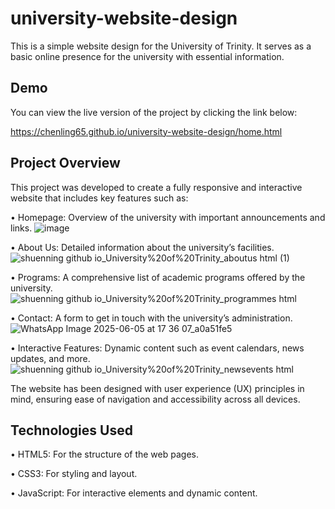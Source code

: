 # university-website-design
This is a simple website design for the University of Trinity. It serves as a basic online presence for the university with essential information.

## Demo
You can view the live version of the project by clicking the link below:

https://chenling65.github.io/university-website-design/home.html

## Project Overview
This project was developed to create a fully responsive and interactive website that includes key features such as:

•	Homepage: Overview of the university with important announcements and links.
![image](https://github.com/user-attachments/assets/e9968947-c8d5-489b-83d7-9ead4213f00e)
 
•	About Us: Detailed information about the university’s facilities.
 ![shuenning github io_University%20of%20Trinity_aboutus html (1)](https://github.com/user-attachments/assets/e34f69b9-7cbb-45ca-b658-a8ddf0cd6b2c)
 
•	Programs: A comprehensive list of academic programs offered by the university.
 ![shuenning github io_University%20of%20Trinity_programmes html](https://github.com/user-attachments/assets/70fcd69c-183f-41e2-a5a4-a1f32586bbe0)
 
•	Contact: A form to get in touch with the university’s administration.
![WhatsApp Image 2025-06-05 at 17 36 07_a0a51fe5](https://github.com/user-attachments/assets/af31b4d8-e7b2-40c4-984a-84326ee128e2)
 
•	Interactive Features: Dynamic content such as event calendars, news updates, and more.
 ![shuenning github io_University%20of%20Trinity_newsevents html](https://github.com/user-attachments/assets/4dc0e753-6810-4513-84b8-16b79926adf0)
 
The website has been designed with user experience (UX) principles in mind, ensuring ease of navigation and accessibility across all devices.

## Technologies Used
•	HTML5: For the structure of the web pages.
  
•	CSS3: For styling and layout.

•	JavaScript: For interactive elements and dynamic content.
